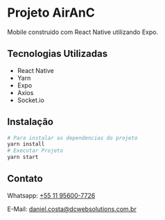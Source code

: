 # Projeto AirAnC

Mobile construido com React Native utilizando Expo.

## Tecnologias Utilizadas

* React Native
* Yarn
* Expo
* Axios
* Socket.io

## Instalação

```bash
# Para instalar as dependencias do projeto
yarn install
# Executar Projeto
yarn start
```

## Contato

Whatsapp: [+55 11 95600-7726](https://wa.me/5511956007726)

E-Mail: [daniel.costa@dcwebsolutions.com.br](mailto:daniel.costa@dcwebsolutions.com.br)